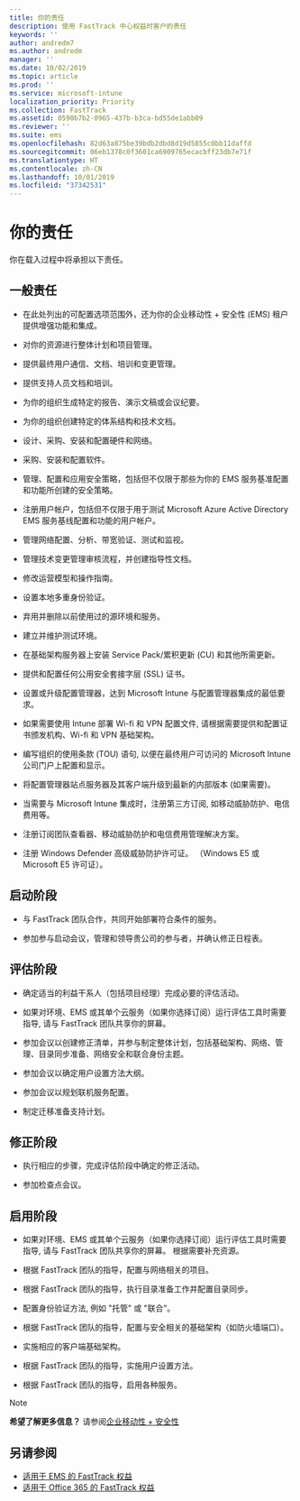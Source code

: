 ```yaml
---
title: 你的责任
description: 使用 FastTrack 中心权益时客户的责任
keywords: ''
author: andredm7
ms.author: andredm
manager: ''
ms.date: 10/02/2019
ms.topic: article
ms.prod: ''
ms.service: microsoft-intune
localization_priority: Priority
ms.collection: FastTrack
ms.assetid: 0590b7b2-0965-437b-b3ca-bd55de1abb09
ms.reviewer: ''
ms.suite: ems
ms.openlocfilehash: 82d63a875be39bdb2dbd8d19d5855c0bb11daffd
ms.sourcegitcommit: 06eb1378c0f3601ca6909765ecacbff23db7e71f
ms.translationtype: HT
ms.contentlocale: zh-CN
ms.lasthandoff: 10/01/2019
ms.locfileid: "37342531"
---
```

# <a name="your-responsibilities"></a>你的责任

你在载入过程中将承担以下责任。

## <a name="general-responsibilities"></a>一般责任

-   在此处列出的可配置选项范围外，还为你的企业移动性 + 安全性 (EMS) 租户提供增强功能和集成。

-   对你的资源进行整体计划和项目管理。

-   提供最终用户通信、文档、培训和变更管理。

-   提供支持人员文档和培训。

-   为你的组织生成特定的报告、演示文稿或会议纪要。

-   为你的组织创建特定的体系结构和技术文档。

-   设计、采购、安装和配置硬件和网络。

-   采购、安装和配置软件。

-   管理、配置和应用安全策略，包括但不仅限于那些为你的 EMS 服务基准配置和功能所创建的安全策略。

-   注册用户帐户，包括但不仅限于用于测试 Microsoft Azure Active Directory EMS 服务基线配置和功能的用户帐户。

-   管理网络配置、分析、带宽验证、测试和监视。

-   管理技术变更管理审核流程，并创建指导性文档。

-   修改运营模型和操作指南。

-   设置本地多重身份验证。

-   弃用并删除以前使用过的源环境和服务。

-   建立并维护测试环境。

-   在基础架构服务器上安装 Service Pack/累积更新 (CU) 和其他所需更新。

-   提供和配置任何公用安全套接字层 (SSL) 证书。

-   设置或升级配置管理器，达到 Microsoft Intune 与配置管理器集成的最低要求。

-   如果需要使用 Intune 部署 Wi-fi 和 VPN 配置文件, 请根据需要提供和配置证书颁发机构、Wi-fi 和 VPN 基础架构。

-   编写组织的使用条款 (TOU) 语句, 以便在最终用户可访问的 Microsoft Intune 公司门户上配置和显示。

-   将配置管理器站点服务器及其客户端升级到最新的内部版本 (如果需要)。

-   当需要与 Microsoft Intune 集成时，注册第三方订阅, 如移动威胁防护、电信费用等。

-   注册订阅团队查看器、移动威胁防护和电信费用管理解决方案。

-   注册 Windows Defender 高级威胁防护许可证。 （Windows E5 或 Microsoft E5 许可证）。

## <a name="initiate-phase"></a>启动阶段

-   与 FastTrack 团队合作，共同开始部署符合条件的服务。

-   参加参与启动会议，管理和领导贵公司的参与者，并确认修正日程表。

## <a name="assess-phase"></a>评估阶段

-   确定适当的利益干系人（包括项目经理）完成必要的评估活动。

-   如果对环境、EMS 或其单个云服务（如果你选择订阅）运行评估工具时需要指导, 请与 FastTrack 团队共享你的屏幕。

-   参加会议以创建修正清单，并参与制定整体计划，包括基础架构、网络、管理、目录同步准备、网络安全和联合身份主题。

-   参加会议以确定用户设置方法大纲。

-   参加会议以规划联机服务配置。

-   制定迁移准备支持计划。

## <a name="remediate-phase"></a>修正阶段

-   执行相应的步骤，完成评估阶段中确定的修正活动。

-   参加检查点会议。

## <a name="enable-phase"></a>启用阶段

-   如果对环境、EMS 或其单个云服务（如果你选择订阅）运行评估工具时需要指导, 请与 FastTrack 团队共享你的屏幕。 根据需要补充资源。

-   根据 FastTrack 团队的指导，配置与网络相关的项目。

-   根据 FastTrack 团队的指导，执行目录准备工作并配置目录同步。

-   配置身份验证方法, 例如 "托管" 或 "联合"。 

-   根据 FastTrack 团队的指导，配置与安全相关的基础架构（如防火墙端口）。

-   实施相应的客户端基础架构。

-   根据 FastTrack 团队的指导，实施用户设置方法。

-   根据 FastTrack 团队的指导，启用各种服务。

> [!NOTE]
> **希望了解更多信息？** 请参阅[企业移动性 + 安全性](https://www.microsoft.com/zh-CN/cloud-platform/enterprise-mobility)

## <a name="see-also"></a>另请参阅

- [适用于 EMS 的 FastTrack 权益](EMS-fasttrack-benefit-for-EMS.md)
- [适用于 Office 365 的 FastTrack 权益](O365-fasttrack-benefit-for-office-365.md)

